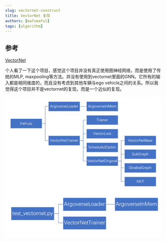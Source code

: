 ```yaml
---
slug: vectornet-construct
title: VectorNet 复现
authors: [mafumaful]
tags: [algorithm]
---
```


## 参考 

[VectorNet](https://github.com/gah07123/MyVectorNet.git)


个人看了一下这个项目，感觉这个项目并没有真正使用图神经网络，而是使用了传统的MLP, maxpooling等方法。并没有使用到vectornet里面的GNN。它所有的输入都是相同维度的，而且没有考虑到其他车辆与ego vehicle之间的关系。所以我觉得这个项目并不是vectornet的复现，而是一个近似的复现。
<!-- truncate -->

![image1](vectornet_1.png)
![image2](vectornet_2.png)


